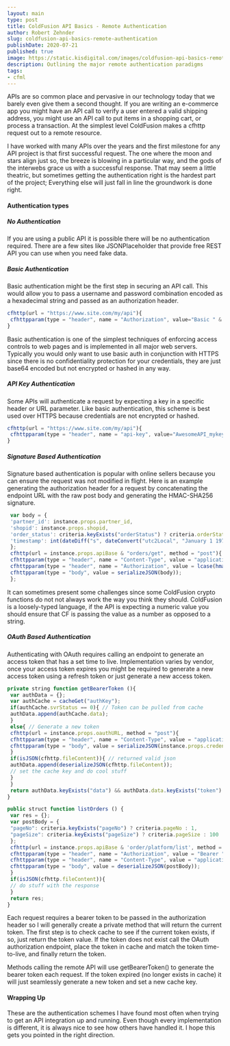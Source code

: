 ```yaml
---
layout: main
type: post
title: ColdFusion API Basics - Remote Authentication
author: Robert Zehnder
slug: coldfusion-api-basics-remote-authentication
publishDate: 2020-07-21
published: true
image: https://static.kisdigital.com/images/coldfusion-api-basics-remote-authentication/00_cover.jpeg
description: Outlining the major remote authentication paradigms
tags: 
- cfml
---
```


APIs are so common place and pervasive in our technology today that we barely even give them a second thought. If you are writing an e-commerce app you might have an API call to verify a user entered a valid shipping address, you might use an API call to put items in a shopping cart, or process a transaction. At the simplest level ColdFusion makes a cfhttp request out to a remote resource.

I have worked with many APIs over the years and the first milestone for any API project is that first successful request. The one where the moon and stars align just so, the breeze is blowing in a particular way, and the gods of the interwebs grace us with a successful response. That may seem a little theatric, but sometimes getting the authentication right is the hardest part of the project; Everything else will just fall in line the groundwork is done right.

#### Authentication types

##### No Authentication

If you are using a public API it is possible there will be no authentication required. There are a few sites like JSONPlaceholder that provide free REST API you can use when you need fake data.

##### Basic Authentication

Basic authentication might be the first step in securing an API call. This would allow you to pass a username and password combination encoded as a hexadecimal string and passed as an authorization header.

``` javascript
cfhttp(url = "https://www.site.com/my/api"){
 cfhttpparam(type = "header", name = "Authorization", value="Basic " & toBase64("username:password"); 
}
```

Basic authentication is one of the simplest techniques of enforcing access controls to web pages and is implemented in all major web servers. Typically you would only want to use basic auth in conjunction with HTTPS since there is no confidentiality protection for your credentials, they are just base64 encoded but not encrypted or hashed in any way.

##### API Key Authentication

Some APIs will authenticate a request by expecting a key in a specific header or URL parameter. Like basic authentication, this scheme is best used over HTTPS because credentials are not encrypted or hashed.

``` javascript
cfhttp(url = "https://www.site.com/my/api"){
 cfhttpparam(type = "header", name = "api-key", value="AwesomeAPI_mykey"); 
}
```

##### Signature Based Authentication

Signature based authentication is popular with online sellers because you can ensure the request was not modified in flight. Here is an example generating the authorization header for a request by concatenating the endpoint URL with the raw post body and generating the HMAC-SHA256 signature.

``` javascript
 var body = {
 'partner_id': instance.props.partner_id,
 'shopid': instance.props.shopid,
 'order_status': criteria.keyExists("orderStatus") ? criteria.orderStatus : "ALL",
 'timestamp': int(dateDiff("s", dateConvert("utc2Local", "January 1 1970 00:00"), now()))
 };
 cfhttp(url = instance.props.apiBase & "orders/get", method = "post"){
 cfhttpparam(type = "header", name = "Content-Type", value = "application/json");
 cfhttpparam(type = "header", name = "Authorization", value = lcase(hmac(instance.props.apiBase & "orders/get|" & serializeJSON(body), instance.props.apiAuth, "HMACSHA256", "UTF-8")));
 cfhttpparam(type = "body", value = serializeJSON(body));
 };
```

It can sometimes present some challenges since some ColdFusion crypto functions do not not always work the way you think they should. ColdFusion is a loosely-typed language, if the API is expecting a numeric value you should ensure that CF is passing the value as a number as opposed to a string.

##### OAuth Based Authentication

Authenticating with OAuth requires calling an endpoint to generate an access token that has a set time to live. Implementation varies by vendor, once your access token expires you might be required to generate a new access token using a refresh token or just generate a new access token.

``` javascript
private string function getBearerToken (){
 var authData = {};
 var authCache = cacheGet("authKey");
 if(authCache.svrStatus == 0){ // Token can be pulled from cache
 authData.append(authCache.data);
 }
 else{ // Generate a new token
 cfhttp(url = instance.props.oauthURL, method = "post"){
 cfhttpparam(type = "header", name = "Content-Type", value = "application/json");
 cfhttpparam(type = "body", value = serializeJSON(instance.props.credentials));
 }
 if(isJSON(cfhttp.fileContent)){ // returned valid json
 authData.append(deserializeJSON(cfhttp.fileContent));
 // set the cache key and do cool stuff
 }
 }
 return authData.keyExists("data") && authData.data.keyExists("token") ? authData.data.token : ""; 
}

public struct function listOrders () {
 var res = {};
 var postBody = {
 "pageNo": criteria.keyExists("pageNo") ? criteria.pageNo : 1,
 "pageSize": criteria.keyExists("pageSize") ? criteria.pageSize : 100
 };
 cfhttp(url = instance.props.apiBase & 'order/platform/list', method = "post"){
 cfhttpparam(type = "header", name = "Authorization", value = "Bearer " & getBearerToken());
 cfhttpparam(type = "header", name = "Content-Type", value = "application/json");
 cfhttpparam(type = "body", value = deserializeJSON(postBody));
 }
 if(isJSON(cfhttp.fileContent)){
 // do stuff with the response 
 }
 return res;
}
```

Each request requires a bearer token to be passed in the authorization header so I will generally create a private method that will return the current token. The first step is to check cache to see if the current token exists, if so, just return the token value. If the token does not exist call the OAuth authorization endpoint, place the token in cache and match the token time-to-live, and finally return the token.

Methods calling the remote API will use getBearerToken() to generate the bearer token each request. If the token expired (no longer exists in cache) it will just seamlessly generate a new token and set a new cache key.

#### Wrapping Up

These are the authentication schemes I have found most often when trying to get an API integration up and running. Even though every implementation is different, it is always nice to see how others have handled it. I hope this gets you pointed in the right direction.

